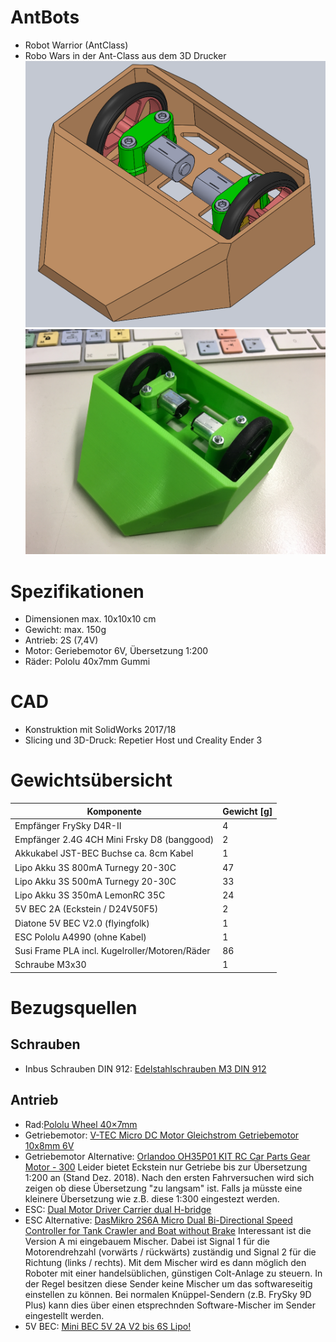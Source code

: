 # AntBots
+ Robot Warrior (AntClass)
+ Robo Wars in der Ant-Class aus dem 3D Drucker
![Susi - AntBot](https://github.com/merlin1031/AntBots/blob/master/CAD-Daten/Bilder/Susi-Konzept1-4.png)
![Susi - AntBot Prototyp](https://github.com/merlin1031/AntBots/blob/master/CAD-Daten/Bilder/Susi-Prototyp_01.jpeg)

# Spezifikationen
+ Dimensionen max. 10x10x10 cm
+ Gewicht: max. 150g
+ Antrieb: 2S (7,4V)
+ Motor: Geriebemotor 6V, Übersetzung 1:200
+ Räder: Pololu 40x7mm Gummi

# CAD
+ Konstruktion mit SolidWorks 2017/18
+ Slicing und 3D-Druck: Repetier Host und Creality Ender 3

# Gewichtsübersicht
| Komponente                                       | Gewicht [g]|
| -------------                                    | -----------|
| Empfänger FrySky D4R-II                          |          4 |
| Empfänger 2.4G 4CH Mini Frsky D8 (banggood)      |          2 |
| Akkukabel JST-BEC Buchse ca. 8cm Kabel           |          1 |
| Lipo Akku 3S 800mA Turnegy 20-30C                |         47 |
| Lipo Akku 3S 500mA Turnegy 20-30C                |         33 |
| Lipo Akku 3S 350mA LemonRC 35C                   |         24 |
| 5V BEC 2A (Eckstein / D24V50F5)                  |          2 |
| Diatone 5V BEC V2.0 (flyingfolk)                 |          1 |
| ESC Pololu A4990 (ohne Kabel)                    |          1 |
| Susi Frame PLA incl. Kugelroller/Motoren/Räder   |         86 |
| Schraube M3x30                                   |          1 |

# Bezugsquellen
## Schrauben
+ Inbus Schrauben DIN 912: [Edelstahlschrauben M3 DIN 912](https://gedex-shop.de/de/schrauben/ZYLINDERSCHRAUBEN/Zylinderkopf-DIN-3699/DIN-912-M3-Innensechskantschrauben-mit-Zylinderkopf-Edelstahl-rostfrei-A2-3700/)

## Antrieb
+ Rad:[Pololu Wheel 40×7mm](https://eckstein-shop.de/Pololu-Wheel-407mm-Pair-Black)
+ Getriebemotor: [V-TEC Micro DC Motor Gleichstrom Getriebemotor 10x8mm 6V](https://eckstein-shop.de/V-TEC-Micro-DC-Motor-Gleichstrom-Getriebemotor-10x8mm-10x12mm-12x13mm-3V-6V-17-560RPM)
+ Getriebemotor Alternative: [Orlandoo OH35P01 KIT RC Car Parts Gear Motor - 300](https://www.banggood.com/custlink/v3KGERK978)
Leider bietet Eckstein nur Getriebe bis zur Übersetzung 1:200 an (Stand Dez. 2018). Nach den ersten Fahrversuchen wird sich zeigen ob diese Übersetzung "zu langsam" ist. Falls ja müsste eine kleinere Übersetzung wie z.B. diese 1:300 eingestezt werden.
+ ESC: [ Dual Motor Driver Carrier dual H-bridge](https://eckstein-shop.de/Pololu-A4990-Dual-Motor-Driver-Carrier-dual-H-bridge)
+ ESC Alternative: [DasMikro 2S6A Micro Dual Bi-Directional Speed Controller for Tank Crawler and Boat without Brake](https://www.banggood.com/custlink/vmGmdEGiuN)
Interessant ist die Version A mi eingebauem Mischer. Dabei ist Signal 1 für die Motorendrehzahl (vorwärts / rückwärts) zuständig und Signal 2 für die Richtung (links / rechts).
Mit dem Mischer wird es dann möglich den Roboter mit einer handelsüblichen, günstigen Colt-Anlage zu steuern. In der Regel besitzen diese Sender keine Mischer um das softwareseitig einstellen zu können. Bei normalen Knüppel-Sendern (z.B. FrySky 9D Plus) kann dies über einen etsprechnden Software-Mischer im Sender eingestellt werden.
+ 5V BEC: [Mini BEC 5V 2A V2 bis 6S Lipo!](http://flyingfolk.com/Voltage-Regulators-Spannungsregler/FPV-Mini-UBEC-BEC-5V-2A-2S-6S-LiPo-Step-Down-Spannungswandler)
